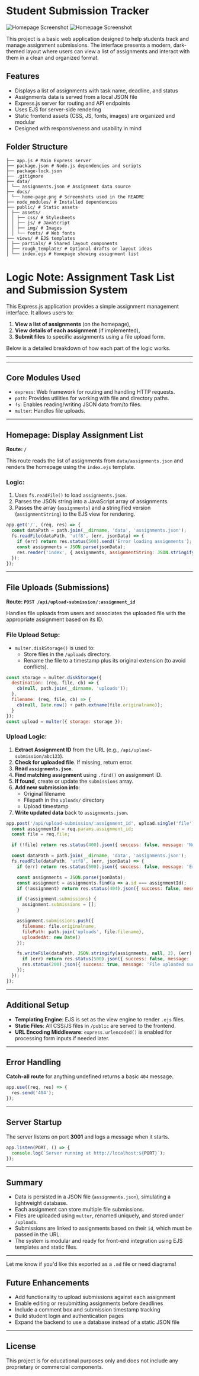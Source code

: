 # Student Submission Tracker

![Homepage Screenshot](docs/home-page.png)
![Homepage Screenshot](docs/2.png)

This project is a basic web application designed to help students track and manage assignment submissions. The interface presents a modern, dark-themed layout where users can view a list of assignments and interact with them in a clean and organized format.

## Features

- Displays a list of assignments with task name, deadline, and status
- Assignments data is served from a local JSON file
- Express.js server for routing and API endpoints
- Uses EJS for server-side rendering
- Static frontend assets (CSS, JS, fonts, images) are organized and modular
- Designed with responsiveness and usability in mind

## Folder Structure
```
├── app.js # Main Express server
├── package.json # Node.js dependencies and scripts
├── package-lock.json
├── .gitignore
├── data/
│ └── assignments.json # Assignment data source
├── docs/
│ └── home-page.png # Screenshots used in the README
├── node_modules/ # Installed dependencies
├── public/ # Static assets
│ ├── assets/
│ │ ├── css/ # Stylesheets
│ │ ├── js/ # JavaScript
│ │ ├── img/ # Images
│ │ └── fonts/ # Web fonts
├── views/ # EJS templates
│ ├── partials/ # Shared layout components
│ ├── rough_template/ # Optional drafts or layout ideas
│ └── index.ejs # Homepage showing assignment list
```

# Logic Note: Assignment Task List and Submission System

This Express.js application provides a simple assignment management interface. It allows users to:

1. **View a list of assignments** (on the homepage),
2. **View details of each assignment** (if implemented),
3. **Submit files** to specific assignments using a file upload form.

Below is a detailed breakdown of how each part of the logic works.

---


---

## Core Modules Used

- `express`: Web framework for routing and handling HTTP requests.
- `path`: Provides utilities for working with file and directory paths.
- `fs`: Enables reading/writing JSON data from/to files.
- `multer`: Handles file uploads.

---

## Homepage: Display Assignment List

**Route: `/`**

This route reads the list of assignments from `data/assignments.json` and renders the homepage using the `index.ejs` template.

### Logic:
1. Uses `fs.readFile()` to load `assignments.json`.
2. Parses the JSON string into a JavaScript array of assignments.
3. Passes the array (`assignments`) and a stringified version (`assignmentString`) to the EJS view for rendering.

```js
app.get('/', (req, res) => {
  const dataPath = path.join(__dirname, 'data', 'assignments.json');
  fs.readFile(dataPath, 'utf8', (err, jsonData) => {
    if (err) return res.status(500).send('Error loading assignments');
    const assignments = JSON.parse(jsonData);
    res.render('index', { assignments, assignmentString: JSON.stringify(assignments) });
  });
});
```

---

## File Uploads (Submissions)

**Route: `POST /api/upload-submission/:assignment_id`**

Handles file uploads from users and associates the uploaded file with the appropriate assignment based on its ID.

### File Upload Setup:
- `multer.diskStorage()` is used to:
  - Store files in the `/uploads` directory.
  - Rename the file to a timestamp plus its original extension (to avoid conflicts).

```js
const storage = multer.diskStorage({
  destination: (req, file, cb) => {
    cb(null, path.join(__dirname, 'uploads'));
  },
  filename: (req, file, cb) => {
    cb(null, Date.now() + path.extname(file.originalname));
  }
});
const upload = multer({ storage: storage });
```

### Upload Logic:
1. **Extract Assignment ID** from the URL (e.g., `/api/upload-submission/abc123`).
2. **Check for uploaded file**. If missing, return error.
3. **Read `assignments.json`**.
4. **Find matching assignment** using `.find()` on assignment ID.
5. **If found**, create or update the `submissions` array.
6. **Add new submission info**:
   - Original filename
   - Filepath in the `uploads/` directory
   - Upload timestamp
7. **Write updated data** back to `assignments.json`.

```js
app.post('/api/upload-submission/:assignment_id', upload.single('file'), (req, res) => {
  const assignmentId = req.params.assignment_id;
  const file = req.file;

  if (!file) return res.status(400).json({ success: false, message: 'No file uploaded' });

  const dataPath = path.join(__dirname, 'data', 'assignments.json');
  fs.readFile(dataPath, 'utf8', (err, jsonData) => {
    if (err) return res.status(500).json({ success: false, message: 'Error loading assignments' });

    const assignments = JSON.parse(jsonData);
    const assignment = assignments.find(a => a.id === assignmentId);
    if (!assignment) return res.status(404).json({ success: false, message: 'Assignment not found' });

    if (!assignment.submissions) {
      assignment.submissions = [];
    }

    assignment.submissions.push({
      filename: file.originalname,
      filePath: path.join('uploads', file.filename),
      uploadedAt: new Date()
    });

    fs.writeFile(dataPath, JSON.stringify(assignments, null, 2), (err) => {
      if (err) return res.status(500).json({ success: false, message: 'Error saving assignment data' });
      res.status(200).json({ success: true, message: 'File uploaded successfully' });
    });
  });
});
```

---

## Additional Setup

- **Templating Engine**: EJS is set as the view engine to render `.ejs` files.
- **Static Files**: All CSS/JS files in `/public` are served to the frontend.
- **URL Encoding Middleware**: `express.urlencoded()` is enabled for processing form inputs if needed later.

---

## Error Handling

**Catch-all route** for anything undefined returns a basic `404` message.

```js
app.use((req, res) => {
  res.send('404');
});
```

---

## Server Startup

The server listens on port **3001** and logs a message when it starts.

```js
app.listen(PORT, () => {
  console.log(`Server running at http://localhost:${PORT}`);
});
```

---

## Summary

- Data is persisted in a JSON file (`assignments.json`), simulating a lightweight database.
- Each assignment can store multiple file submissions.
- Files are uploaded using `multer`, renamed uniquely, and stored under `/uploads`.
- Submissions are linked to assignments based on their `id`, which must be passed in the URL.
- The system is modular and ready for front-end integration using EJS templates and static files.

---

Let me know if you'd like this exported as a `.md` file or need diagrams!

## Future Enhancements

- Add functionality to upload submissions against each assignment  
- Enable editing or resubmitting assignments before deadlines  
- Include a comment box and submission timestamp tracking  
- Build student login and authentication pages  
- Expand the backend to use a database instead of a static JSON file  

---

## License

This project is for educational purposes only and does not include any proprietary or commercial components.
